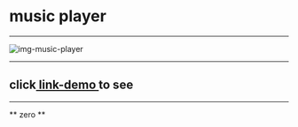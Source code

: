 # music player

---

![img-music-player](https://beebom.com/wp-content/uploads/2016/08/10-Best-iPhone-Music-Player-Apps-You-Should-Try-in-2019.jpg) 

---
## click[ link-demo ](https://alireza-shokri.github.io/music-player/)to see

---

** zero **